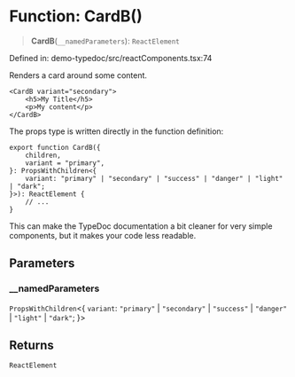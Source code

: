 # Function: CardB()

> **CardB**(`__namedParameters`): `ReactElement`

Defined in: demo-typedoc/src/reactComponents.tsx:74

Renders a card around some content.

```tsx
<CardB variant="secondary">
    <h5>My Title</h5>
    <p>My content</p>
</CardB>
```

The props type is written directly in the function definition:

```
export function CardB({
    children,
    variant = "primary",
}: PropsWithChildren<{
    variant: "primary" | "secondary" | "success" | "danger" | "light" | "dark";
}>): ReactElement {
    // ...
}
```

This can make the TypeDoc documentation a bit cleaner for very simple components,
but it makes your code less readable.

## Parameters

### \_\_namedParameters

`PropsWithChildren`\<\{ `variant`: `"primary"` \| `"secondary"` \| `"success"` \| `"danger"` \| `"light"` \| `"dark"`; \}\>

## Returns

`ReactElement`
